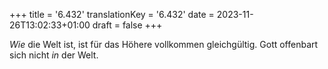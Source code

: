 +++
title = '6.432'
translationKey = '6.432'
date = 2023-11-26T13:02:33+01:00
draft = false
+++

<em class="germph">Wie</em> die Welt ist, ist für das Höhere vollkommen gleichgültig. Gott offenbart sich nicht <em class="germph">in</em> der Welt.

